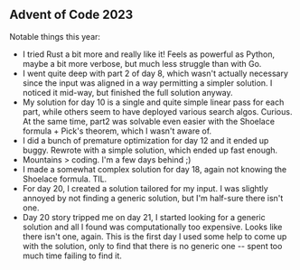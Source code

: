 ## Advent of Code 2023

Notable things this year:

* I tried Rust a bit more and really like it! Feels as powerful as Python, maybe a bit more verbose, but much less struggle than with Go.
* I went quite deep with part 2 of day 8, which wasn't actually necessary since the input was aligned in a way permitting a simpler solution. I noticed it mid-way, but finished the full solution anyway.
* My solution for day 10 is a single and quite simple linear pass for each part, while others seem to have deployed various search algos. Curious. At the same time, part2 was solvable even easier with the Shoelace formula + Pick's theorem, which I wasn't aware of.
* I did a bunch of premature optimization for day 12 and it ended up buggy. Rewrote with a simple solution, which ended up fast enough.
* Mountains > coding. I'm a few days behind ;)
* I made a somewhat complex solution for day 18, again not knowing the Shoelace formula. TIL.
* For day 20, I created a solution tailored for my input. I was slightly annoyed by not finding a generic solution, but I'm half-sure there isn't one.
* Day 20 story tripped me on day 21, I started looking for a generic solution and all I found was computationally too expensive. Looks like there isn't one, again. This is the first day I used some help to come up with the solution, only to find that there is no generic one -- spent too much time failing to find it.
